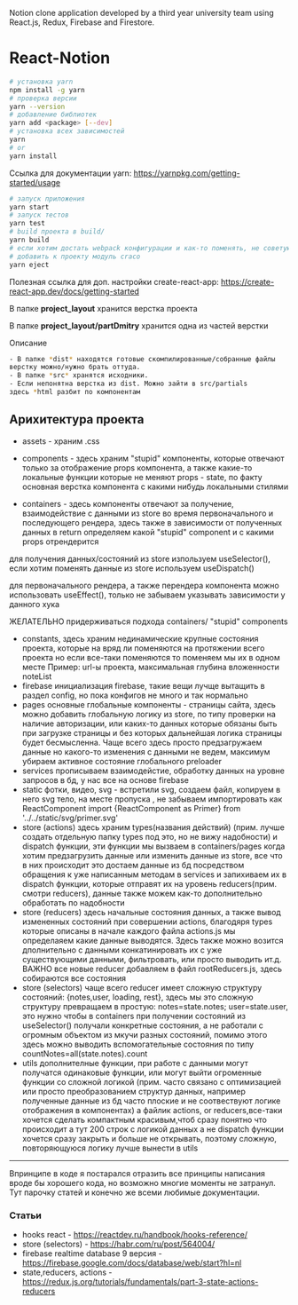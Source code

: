 Notion clone application developed by a third year university team using React.js, Redux, Firebase and Firestore.

# React-Notion

```bash
# установка yarn
npm install -g yarn
# проверка версии
yarn --version
# добавление библиотек
yarn add <package> [--dev]
# установка всех зависимостей
yarn
# or
yarn install
```
Ссылка для документации yarn: https://yarnpkg.com/getting-started/usage
```bash
# запуск приложения
yarn start
# запуск тестов
yarn test
# build проекта в build/
yarn build
# если хотим достать webpack конфигурации и как-то поменять, не советую, если нужно лучше 
# добавить к проекту модуль craco
yarn eject
```

Полезная ссылка для доп. настройки create-react-app: https://create-react-app.dev/docs/getting-started

В папке **project_layout** хранится верстка проекта

В папке **project_layout/partDmitry** хранится одна из частей верстки

Описание
```bash
- В папке *dist* находятся готовые скомпилированные/собранные файлы
верстку можно/нужно брать оттуда.
- В папке *src* хранятся исходники.
- Если непонятна верстка из dist. Можно зайти в src/partials 
здесь *html разбит по компонентам
```

## Арихитектура проекта
- assets - храним .css

- components - здесь храним "stupid" компоненты, которые отвечают только
за отображение props компонента, а также какие-то локальные функции которые не меняют props - state,
по факту основная верстка компонента с какими нибудь локальными стилями


- containers - здесь компоненты отвечают за получение, взаимодействие 
c данными из store во время первоначального и последующего рендера,
здесь также в зависимости от полученных данных в return определяем какой "stupid" component
и с какими props отрендерится

для получения данных/состояний из store изпользуем useSelector(), если хотим поменять данные из store
используем useDispatch()

для первоначального рендера, а также перендера компонента можно использовать useEffect(), только 
не забываем указывать зависимости у данного хука

ЖЕЛАТЕЛЬНО придерживаться подхода containers/ "stupid" components

- constants, здесь храним нединамические крупные состояния проекта, которые на вряд ли поменяются на протяжении всего проекта
но если все-таки поменяются то поменяем мы их в одном месте
Пример: url-ы проекта, максимальная глубина вложенности noteList
- firebase инициализация firebase, такие вещи лучще вытащить в раздел config, но пока 
конфигов не много и так нормально
- pages основные глобальные компоненты - страницы сайта, здесь можно добавить глобальную
логику из store, по типу проверки на наличие авторизации, или каких-то данных которые обязаны быть при загрузке страницы
и без которых дальнейшая логика страницы будет бесмысленна. Чаще всего здесь просто предзагружаем данные
но какого-то изменения с данными не ведем, максимум убираем активное состояние глобального preloader
- services прописываем взаимодейстие, обработку данных на уровне запросов в бд, у нас все на основе firebase
- static фотки, видео, svg - встретили svg, создаем файл, копируем в него svg тело, на месте пропуска <Primer/>,
не забываем импортировать как ReactComponent import {ReactComponent as Primer} from '../../static/svg/primer.svg'
- store (actions)
здесь храним types(названия действий) (прим. лучше создать отдельную папку types под это, но не вижу надобности) и dispatch функции, эти функции мы вызваем в containers/pages когда хотим предзагрузить данные или
изменить данные из store, все что в них происходит это достаем данные из бд посредством обращения 
к уже написанным методам в services и запихиваем их в dispatch функции, которые отправят их на уровень reducers(прим. смотри reducers),
данные также можем как-то дополнительно обработать по надобности
- store (reducers)
здесь начальные состояния данных, а также вывод измененных состояний при совершении actions,
благодяря types которые описаны в начале каждого файла actions.js мы определаяем какие данные выводятся.
Здесь также можно возится дполнительно с данными конкатинировать их с уже существующими данными, фильтровать,
или просто выводить ит.д.
ВАЖНО все новые reducer добавляем в файл rootReducers.js, здесь собираются все состояния
- store (selectors) 
чаще всего reducer имеет сложную структуру состояний: {notes,user, loading, rest}, здесь мы это сложную структуру
превращаем в простую: notes=state.notes; user=state.user, это нужно чтобы в containers при получении состояний 
из useSelector() получали конкретные состояния, а не работали с огромным объектом из мкучи разных состояний,
помимо этого здесь можно выводить вспомогательные состояния по типу countNotes=all(state.notes).count
- utils дополнителные функции, при работе с данными могут получатся одинаковые функции, 
или могут выйти огроменные функции со сложной логикой (прим. часто связано с оптимизацией или просто преобразованием
структур данных, например полученные данные из бд часто плоские и не соотвествуют логике отображения в компонентах)
а файлик actions, or reducers,все-таки хочется сделать компактным красивым,чтоб сразу понятно что происходит а тут 200 строк c логикой
данных а не dispatch функции
хочется сразу закрыть и больше не открывать, поэтому сложную, повторяющуюся логику лучше вынести в utils

------------
Впринципе в коде я постарался отразить все принципы написания вроде бы хорошего кода, но возможно многие 
моменты не затранул. Тут парочку статей и конечно же всеми любимые документации.
### Статьи
- hooks react - https://reactdev.ru/handbook/hooks-reference/
- store (selectors) - https://habr.com/ru/post/564004/
- firebase realtime database 9 версия - https://firebase.google.com/docs/database/web/start?hl=nl
- state,reducers, actions - https://redux.js.org/tutorials/fundamentals/part-3-state-actions-reducers






